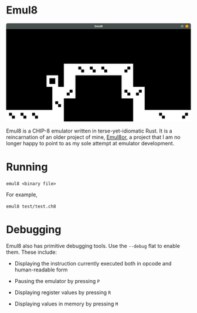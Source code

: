 # Emul8

![alt tag](misc/screenshot.png)

Emul8 is a CHIP-8 emulator written in terse-yet-idiomatic Rust.
It is a reincarnation of an older project of mine, [Emul8or](https://github.com/zesterer/emul8or), a project that I am no longer happy to point to as my sole attempt at emulator development.

# Running

`emul8 <binary file>`

For example,

`emul8 test/test.ch8`

# Debugging

Emul8 also has primitive debugging tools. Use the `--debug` flat to enable them. These include:

- Displaying the instruction currently executed both in opcode and human-readable form

- Pausing the emulator by pressing `P`

- Displaying register values by pressing `R`

- Displaying values in memory by pressing `M`
